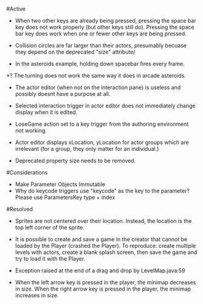 #Active
* When two other keys are already being pressed, pressing the space bar key does not work properly (but other keys still do).  Pressing the space bar key does work when one or fewer other keys are being pressed.

* Collision circles are far larger than their actors, presumably becuase they depend on the deprecated "size" attribute/

* In the asteroids example, holding down spacebar fires every frame.

*? The turning does not work the same way it does in arcade asteroids.

* The actor editor (when not on the interaction pane) is useless and possibly doesnt have a purpose at all.

* Selected interaction trigger in actor editor does not immediately change display when it is edited.

* LoseGame action set to a key trigger from the authoring environment not working.

* Actor editor displays xLocation, yLocation for actor groups which are irrelevant (for a group, they only matter for an individual.)

* Deprecated property size needs to be removed.

#Considerations

* Make Parameter Objects Immutable
* Why do keycode triggers use "keycode" as the key to the parameter? Please use ParametersKey type + index

#Resolved
* Sprites are not centered over their location.  Instead, the location is the top left corner of the sprite.

* It is possible to create and save a game in the creator that cannot be loaded by the Player (crashed the Player). To reproduce: create multiple levels with actors, create a blank splash screen, then save the game and try to load it with the Player.

* Exception raised at the end of a drag and drop by LevelMap.java:59

* When the left arrow key is pressed in the player, the minimap decreases in size.  When the right arrow key is pressed in the player, the minimap increases in size.
